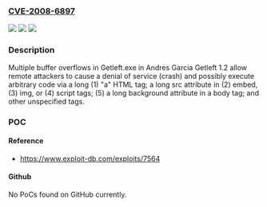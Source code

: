 ### [CVE-2008-6897](https://cve.mitre.org/cgi-bin/cvename.cgi?name=CVE-2008-6897)
![](https://img.shields.io/static/v1?label=Product&message=n%2Fa&color=blue)
![](https://img.shields.io/static/v1?label=Version&message=n%2Fa&color=blue)
![](https://img.shields.io/static/v1?label=Vulnerability&message=n%2Fa&color=brighgreen)

### Description

Multiple buffer overflows in Getleft.exe in Andres Garcia Getleft 1.2 allow remote attackers to cause a denial of service (crash) and possibly execute arbitrary code via a long (1) "a" HTML tag; a long src attribute in (2) embed, (3) img, or (4) script tags; (5) a long background attribute in a body tag; and other unspecified tags.

### POC

#### Reference
- https://www.exploit-db.com/exploits/7564

#### Github
No PoCs found on GitHub currently.

